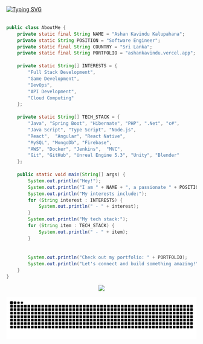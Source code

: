 


[![Typing SVG](<https://readme-typing-svg.demolab.com?font=Fira+Code&pause=E0FBE2&color=E0FBE2&center=false&random=false&width=1000&lines=I'm+Ashan+Kavindu;𝗕𝗦𝗰+(Hons)+Software+Engineering>)](https://git.io/typing-svg)
```java

public class AboutMe {
    private static final String NAME = "Ashan Kavindu Kalupahana";
    private static String POSITION = "Software Engineer";
    private static final String COUNTRY = "Sri Lanka";
    private static final String PORTFOLIO = "ashankavindu.vercel.app";

    private static String[] INTERESTS = {
        "Full Stack Development",
        "Game Development",
        "DevOps",
        "API Development",
        "Cloud Computing"
    };

    private static String[] TECH_STACK = {
        "Java", "Spring Boot", "Hibernate", "PHP", ".Net", "c#",
        "Java Script", "Type Script", "Node.js", 
        "React",  "Angular", "React Native",
        "MySQL", "MongoDb", "Firebase",
        "AWS", "Docker", "Jenkins",  "MVC",
        "Git", "GitHub", "Unreal Engine 5.3", "Unity", "Blender"
    };

    public static void main(String[] args) {
        System.out.println("Hey!");
        System.out.println("I am " + NAME + ", a passionate " + POSITION + " Based in " + COUNTRY + ".");
        System.out.println("My interests include:");
        for (String interest : INTERESTS) {
            System.out.println(" - " + interest);
        }
        System.out.println("My tech stack:");
        for (String item : TECH_STACK) {
            System.out.println(" - " + item);
        }


        System.out.println("Check out my portfolio: " + PORTFOLIO);
        System.out.println("Let's connect and build something amazing!");
    }
}

```


<div align="center">
<p align="center">
  <a href="#">
    <img src="https://skillicons.dev/icons?i=androidstudio,idea,pycharm,vscode,visualstudio,postman,spring,cloudflare,css,bootstrap,codepen,arduino,tailwind,firebase,git,github,html,java,cs,js,ts,dart,maven,php,react,threejs,stackoverflow,xd,figma,mysql,docker,angular,jenkins,mongo,python,nodejs,unreal,unity,blender,aws,gcp,flask,vercel,vite" />
  </a>
</p>
    <picture>
  <source media="(prefers-color-scheme: dark)" srcset="https://github.com/Ashan-TUF/Ashan-TUF/blob/output/github-contribution-grid-snake-dark.svg" />
  <source media="(prefers-color-scheme: light)" srcset="https://github.com/Ashan-TUF/Ashan-TUF/blob/output/github-contribution-grid-snake.svg" />
  <img alt="github-snake" src="https://github.com/Ashan-TUF/Ashan-TUF/blob/output/github-contribution-grid-snake.svg" />
</picture>

</div>
